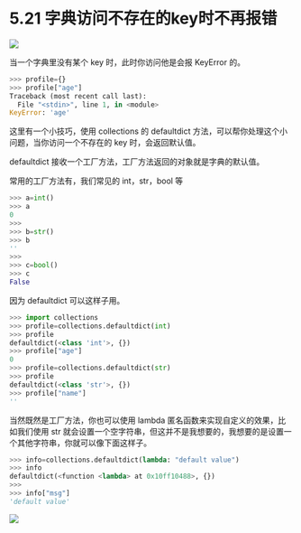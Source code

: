 # 5.21 字典访问不存在的key时不再报错

![](http://image.iswbm.com/20200804124133.png)

当一个字典里没有某个 key 时，此时你访问他是会报 KeyError 的。

```python
>>> profile={}
>>> profile["age"]
Traceback (most recent call last):
  File "<stdin>", line 1, in <module>
KeyError: 'age'
```

这里有一个小技巧，使用 collections 的 defaultdict 方法，可以帮你处理这个小问题，当你访问一个不存在的 key 时，会返回默认值。

defaultdict 接收一个工厂方法，工厂方法返回的对象就是字典的默认值。

常用的工厂方法有，我们常见的 int，str，bool 等

```python
>>> a=int()
>>> a
0
>>> 
>>> b=str()
>>> b
''
>>>
>>> c=bool()
>>> c
False
```

因为 defaultdict 可以这样子用。

```python
>>> import collections
>>> profile=collections.defaultdict(int)
>>> profile
defaultdict(<class 'int'>, {})
>>> profile["age"]
0
>>> profile=collections.defaultdict(str)
>>> profile
defaultdict(<class 'str'>, {})
>>> profile["name"]
''
```

当然既然是工厂方法，你也可以使用 lambda 匿名函数来实现自定义的效果，比如我们使用 str 就会设置一个空字符串，但这并不是我想要的，我想要的是设置一个其他字符串，你就可以像下面这样子。

```python
>>> info=collections.defaultdict(lambda: "default value")
>>> info
defaultdict(<function <lambda> at 0x10ff10488>, {})
>>>
>>> info["msg"]
'default value'
```



![](http://image.iswbm.com/20200607174235.png)